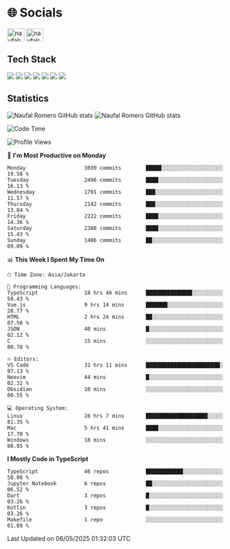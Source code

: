 <h1 align="">🌐 Socials</h1>
<p align="left">
<a href="https://linkedin.com/in/naufal-romero-putra-pratama-9ab816177/" target="blank"><img align="center" src="https://raw.githubusercontent.com/rahuldkjain/github-profile-readme-generator/master/src/images/icons/Social/linked-in-alt.svg" alt="naufalromero" height="30" width="40" /></a>
<a href="https://instagram.com/naufalromero" target="blank"><img align="center" src="https://raw.githubusercontent.com/rahuldkjain/github-profile-readme-generator/master/src/images/icons/Social/instagram.svg" alt="naufalromero" height="30" width="40" /></a>
</p>


<h2 align="">Tech Stack</h2>
<div align="">
  <img src="https://img.shields.io/badge/next.js-000000?style=for-the-badge&logo=nextdotjs&logoColor=white"/>
 <img src="https://img.shields.io/badge/typescript-%23007ACC.svg?style=for-the-badge&logo=typescript&logoColor=white"/>
 <img src="https://img.shields.io/badge/react-%2320232a.svg?style=for-the-badge&logo=react&logoColor=%2361DAFB"/>
 <img src="https://img.shields.io/badge/tailwindcss-%2338B2AC.svg?style=for-the-badge&logo=tailwind-css&logoColor=white"/>
 <img src="https://img.shields.io/badge/Prisma-3982CE?style=for-the-badge&logo=Prisma&logoColor=white"/>
 <img src="https://img.shields.io/badge/javascript-%23323330.svg?style=for-the-badge&logo=javascript&logoColor=%23F7DF1E"/>
 <img src="https://img.shields.io/badge/java-%23ED8B00.svg?style=for-the-badge&logo=openjdk&logoColor=white"/>
</div>


<h2 align="">Statistics</h2>
<div align="">
<img src="https://github-readme-stats-xi-nine-74.vercel.app/api?username=romves&show_icons=true&theme=tokyonight&include_all_commits=true&count_private=true" alt="Naufal Romero GitHub stats"/>
<img src="https://github-readme-stats-xi-nine-74.vercel.app/api/top-langs/?username=romves&theme=tokyonight&hide_border=false&include_all_commits=true&count_private=true&layout=compact" alt="Naufal Romero GitHub stats"/>
</div>

<!--START_SECTION:waka-->
![Code Time](http://img.shields.io/badge/Code%20Time-2%2C371%20hrs%2050%20mins-blue)

![Profile Views](http://img.shields.io/badge/Profile%20Views-0-blue)

📅 **I'm Most Productive on Monday** 

```text
Monday                   3030 commits        █████░░░░░░░░░░░░░░░░░░░░   19.58 % 
Tuesday                  2496 commits        ████░░░░░░░░░░░░░░░░░░░░░   16.13 % 
Wednesday                1791 commits        ███░░░░░░░░░░░░░░░░░░░░░░   11.57 % 
Thursday                 2142 commits        ███░░░░░░░░░░░░░░░░░░░░░░   13.84 % 
Friday                   2222 commits        ████░░░░░░░░░░░░░░░░░░░░░   14.36 % 
Saturday                 2388 commits        ████░░░░░░░░░░░░░░░░░░░░░   15.43 % 
Sunday                   1406 commits        ██░░░░░░░░░░░░░░░░░░░░░░░   09.09 % 
```


📊 **This Week I Spent My Time On** 

```text
🕑︎ Time Zone: Asia/Jakarta

💬 Programming Languages: 
TypeScript               18 hrs 46 mins      ███████████████░░░░░░░░░░   58.43 % 
Vue.js                   9 hrs 14 mins       ███████░░░░░░░░░░░░░░░░░░   28.77 % 
HTML                     2 hrs 24 mins       ██░░░░░░░░░░░░░░░░░░░░░░░   07.50 % 
JSON                     40 mins             █░░░░░░░░░░░░░░░░░░░░░░░░   02.12 % 
C                        15 mins             ░░░░░░░░░░░░░░░░░░░░░░░░░   00.78 % 

🔥 Editors: 
VS Code                  31 hrs 11 mins      ████████████████████████░   97.13 % 
Neovim                   44 mins             █░░░░░░░░░░░░░░░░░░░░░░░░   02.32 % 
Obsidian                 10 mins             ░░░░░░░░░░░░░░░░░░░░░░░░░   00.55 % 

💻 Operating System: 
Linux                    26 hrs 7 mins       ████████████████████░░░░░   81.35 % 
Mac                      5 hrs 41 mins       ████░░░░░░░░░░░░░░░░░░░░░   17.70 % 
Windows                  18 mins             ░░░░░░░░░░░░░░░░░░░░░░░░░   00.95 % 
```

**I Mostly Code in TypeScript** 

```text
TypeScript               46 repos            ████████████░░░░░░░░░░░░░   50.00 % 
Jupyter Notebook         6 repos             ██░░░░░░░░░░░░░░░░░░░░░░░   06.52 % 
Dart                     3 repos             █░░░░░░░░░░░░░░░░░░░░░░░░   03.26 % 
Kotlin                   3 repos             █░░░░░░░░░░░░░░░░░░░░░░░░   03.26 % 
Makefile                 1 repo              ░░░░░░░░░░░░░░░░░░░░░░░░░   01.09 % 
```




 Last Updated on 06/05/2025 01:32:03 UTC
<!--END_SECTION:waka-->
